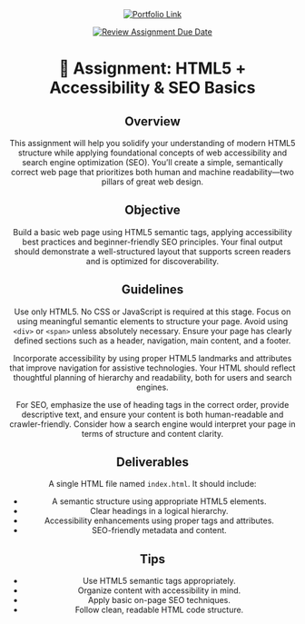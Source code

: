 <div align="center"> <a href="https://bossy254-levi.github.io/PLP-WEB/" target="_blank"> <img src="https://img.shields.io/badge/🌐-Visit%20My%20WEB HERE-%236a11cb?style=for-the-badge&logo=google-chrome&logoColor=white" alt="Portfolio Link"> </a>

[![Review Assignment Due Date](https://classroom.github.com/assets/deadline-readme-button-22041afd0340ce965d47ae6ef1cefeee28c7c493a6346c4f15d667ab976d596c.svg)](https://classroom.github.com/a/jecSxI3G)
# 📘 Assignment: HTML5 + Accessibility & SEO Basics

## Overview

This assignment will help you solidify your understanding of modern HTML5 structure while applying foundational concepts of web accessibility and search engine optimization (SEO). You’ll create a simple, semantically correct web page that prioritizes both human and machine readability—two pillars of great web design.

## Objective

Build a basic web page using HTML5 semantic tags, applying accessibility best practices and beginner-friendly SEO principles. Your final output should demonstrate a well-structured layout that supports screen readers and is optimized for discoverability.

## Guidelines

Use only HTML5. No CSS or JavaScript is required at this stage. Focus on using meaningful semantic elements to structure your page. Avoid using `<div>` or `<span>` unless absolutely necessary. Ensure your page has clearly defined sections such as a header, navigation, main content, and a footer.

Incorporate accessibility by using proper HTML5 landmarks and attributes that improve navigation for assistive technologies. Your HTML should reflect thoughtful planning of hierarchy and readability, both for users and search engines.

For SEO, emphasize the use of heading tags in the correct order, provide descriptive text, and ensure your content is both human-readable and crawler-friendly. Consider how a search engine would interpret your page in terms of structure and content clarity.

## Deliverables

A single HTML file named `index.html`. It should include:

* A semantic structure using appropriate HTML5 elements.
* Clear headings in a logical hierarchy.
* Accessibility enhancements using proper tags and attributes.
* SEO-friendly metadata and content.

## Tips

* Use HTML5 semantic tags appropriately.
* Organize content with accessibility in mind.
* Apply basic on-page SEO techniques.
* Follow clean, readable HTML code structure.

